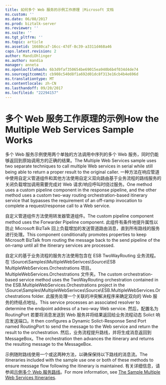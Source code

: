 ```yaml
---
title: 如何多个 Web 服务的示例工作原理 |Microsoft 文档
ms.custom: ''
ms.date: 06/08/2017
ms.prod: biztalk-server
ms.reviewer: ''
ms.suite: ''
ms.tgt_pltfrm: ''
ms.topic: article
ms.assetid: 16680ca7-16cc-47df-8c39-a3311d468a46
caps.latest.revision: 2
author: MandiOhlinger
ms.author: mandia
manager: anneta
ms.openlocfilehash: 6b3d9faf350654be69015ea940b6b4f034d4de74
ms.sourcegitcommit: cb908c540d8f1a692d01dc8f313e16cb4b4e696d
ms.translationtype: MT
ms.contentlocale: zh-CN
ms.lasthandoff: 09/20/2017
ms.locfileid: "22294157"
---
```

# <a name="how-the-multiple-web-services-sample-works"></a><span data-ttu-id="3f179-102">多个 Web 服务工作原理的示例</span><span class="sxs-lookup"><span data-stu-id="3f179-102">How the Multiple Web Services Sample Works</span></span>
<span data-ttu-id="3f179-103">多个 Web 服务示例使用两个单独的方法调用中序列的多个 Web 服务，同时仍能够返回到原始调用方的正确的结果。</span><span class="sxs-lookup"><span data-stu-id="3f179-103">The Multiple Web Services sample uses two separate techniques to call multiple Web services in serial while still being able to return a proper result to the original caller.</span></span> <span data-ttu-id="3f179-104">一种方法在响应管道中使用自定义管道组件和其他方法使用自定义双向路由基于业务流程的路线服务的关闭负载增加调用需要完成对 Web 请求/响应呼叫时绕过服务。</span><span class="sxs-lookup"><span data-stu-id="3f179-104">One method uses a custom pipeline component in the response pipeline, and the other method uses a custom two-way routing orchestration-based itinerary service that bypasses the requirement of an off-ramp invocation to complete a request/response call to a Web service.</span></span>  
  
 <span data-ttu-id="3f179-105">自定义管道组件方法使用转发器管道组件。</span><span class="sxs-lookup"><span data-stu-id="3f179-105">The custom pipeline component method uses the Forwarder Pipeline component.</span></span> <span data-ttu-id="3f179-106">此组件有条件地提升属性以防止 Microsoft BizTalk 回上负载增加的发送管道路由消息，直到所有路线的服务进行处理。</span><span class="sxs-lookup"><span data-stu-id="3f179-106">This component conditionally promotes properties to keep Microsoft BizTalk from routing the message back to the send pipeline of the on-ramp until all the itinerary services are processed.</span></span>  
  
 <span data-ttu-id="3f179-107">自定义的基于业务流程的服务方法使用包含在 ESB TwoWayRouting 业务流程。在 \Source\Samples\MultipleWebSerivces\Source\ESB MultipleWebServices.Orchestrations 项目。MultipleWebServices.Orchestrations 文件夹。</span><span class="sxs-lookup"><span data-stu-id="3f179-107">The custom orchestration-based service method uses the TwoWayRouting orchestration contained in the ESB.MultipleWebServices.Orchestrations project in the \Source\Samples\MultipleWebSerivces\Source\ESB.MultipleWebServices.Orchestrations folder.</span></span> <span data-ttu-id="3f179-108">此服务处理一个关联的冲突解决程序来确定双向的 Web 服务的终结点地址。</span><span class="sxs-lookup"><span data-stu-id="3f179-108">This service processes an associated resolver to determine the endpoint address of a two-way Web service.</span></span> <span data-ttu-id="3f179-109">然后，配置名为 RoutingPort 若要将消息发送到 Web 服务并将结果返回给业务流程动态 Solict 响应发送端口。</span><span class="sxs-lookup"><span data-stu-id="3f179-109">It then configures a Dynamic Solict-Response Send Port named RoutingPort to send the message to the Web service and return the result to the orchestration.</span></span> <span data-ttu-id="3f179-110">然后，业务流程提升路线，并将生成消息返回到 MessageBox。</span><span class="sxs-lookup"><span data-stu-id="3f179-110">The orchestration then advances the itinerary and returns the resulting message to the MessageBox.</span></span>  
  
 <span data-ttu-id="3f179-111">示例随附路线使用一个或这两种方法，以确保保持以下路线的消息流。</span><span class="sxs-lookup"><span data-stu-id="3f179-111">The itineraries included with the sample use one or both of these methods to ensure message flow following the itinerary is maintained.</span></span> <span data-ttu-id="3f179-112">有关详细信息，请参阅[示例多个 Web 服务路线](../esb-toolkit/the-sample-multiple-web-services-itineraries.md)。</span><span class="sxs-lookup"><span data-stu-id="3f179-112">For more information, see [The Sample Multiple Web Services Itineraries](../esb-toolkit/the-sample-multiple-web-services-itineraries.md).</span></span>